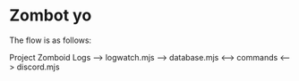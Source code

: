 # Zombot yo

The flow is as follows:

Project Zomboid Logs --> logwatch.mjs --> database.mjs <--> commands <--> discord.mjs

